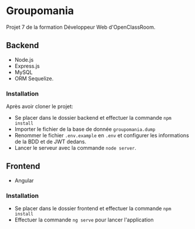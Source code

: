 # Groupomania

Projet 7 de la formation Développeur Web d'OpenClassRoom.

## Backend

- Node.js
- Express.js
- MySQL
- ORM Sequelize.

### Installation

Après avoir cloner le projet:

- Se placer dans le dossier backend et effectuer la commande `npm install`
- Importer le fichier de la base de donnée `groupomania.dump`
- Renommer le fichier `.env.example` en `.env` et configurer les informations de la BDD et de JWT dedans.
- Lancer le serveur avec la commande `node server`.

## Frontend

- Angular

### Installation

- Se placer dans le dossier frontend et effectuer la commande `npm install`
- Effectuer la commande `ng serve` pour lancer l'application